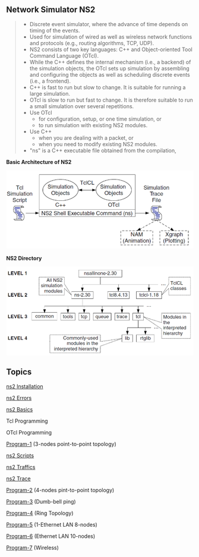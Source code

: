 ## Network Simulator NS2

> - Discrete event simulator, where the advance of time depends on timing of the events.
> - Used for simulation of wired as well as wireless network functions and protocols (e.g., routing algorithms, TCP, UDP).
> - NS2 consists of two key languages: C++ and Object-oriented Tool Command Language (OTcl).
> - While the C++ defines the internal mechanism (i.e., a backend) of the simulation objects, the OTcl sets up simulation by assembling and configuring the objects as well as scheduling discrete events (i.e., a frontend).
> - C++ is fast to run but slow to change. It is suitable for running a large simulation. 
> - OTcl is slow to run but fast to change. It is therefore suitable to run a small simulation over several repetitions.
> - Use OTcl
>   - for configuration, setup, or one time simulation, or
>   - to run simulation with existing NS2 modules.    
> - Use C++
>   - when you are dealing with a packet, or    
>   - when you need to modify existing NS2 modules.
> - "ns" is a C++ executable file obtained from the compilation,

**Basic Architecture of NS2**
<p align=center>
  <img src="Figures/NS-Architecture.png" />
</p>  

**NS2 Directory**
<p align=center>
  <img src="Figures/NS-Directory.png" />
</p>

## Topics

[ns2 Installation](ns2-Installation.md)

[ns2 Errors](ns2-Errors.md)

[ns2 Basics](ns2-Basics.md)

Tcl Programming

OTcl Programming

[Program-1](Program-1) (3-nodes point-to-point topology)

[ns2 Scripts](ns2-Scripts.md)

[ns2 Traffics](ns2-Traffics.md)

[ns2 Trace](ns2-Trace.md)

[Program-2](Program-2) (4-nodes pint-to-point topology)

[Program-3](Program-3) (Dumb-bell ping)

[Program-4](Program-7) (Ring Topology)

[Program-5](Program-5) (1-Ethernet LAN 8-nodes)

[Program-6](Program-4) (Ethernet LAN 10-nodes)

[Program-7](Program-6) (Wireless)




